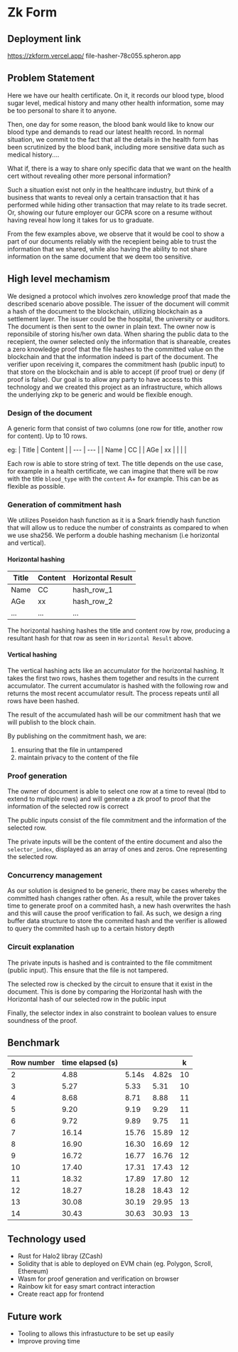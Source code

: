 # Zk Form
## Deployment link
https://zkform.vercel.app/
file-hasher-78c055.spheron.app

## Problem Statement
Here we have our health certificate. On it, it records our blood type, blood sugar level, medical history and many other health information, some may be too personal to share it to anyone. 

Then, one day for some reason, the blood bank would like to know our blood type and demands to read our latest health record. In normal situation, we commit to the fact that all the details in the health form has been scrutinized by the blood bank, including more sensitive data such as medical history....

What if, there is a way to share only specific data that we want on the health cert without revealing other more personal information?

Such a situation exist not only in the healthcare industry, but think of a business that wants to reveal only a certain transaction that it has performed while hiding other transaction that may relate to its trade secret. Or, showing our future employer our GCPA score on a resume without having reveal how long it takes for us to graduate. 

From the few examples above, we observe that it would be cool to show a part of our documents reliably with the recepient being able to trust the information that we shared, while also having the ability to not share information on the same document that we deem too sensitive.

## High level mechamism
We designed a protocol which involves zero knowledge proof that made the described scenario above possible. The issuer of the document will commit a hash of the document to the blockchain, utilizing blockchain as a settlement layer. The issuer could be the hospital, the university or auditors.
The document is then sent to the owner in plain text. The owner now is reponsibile of storing his/her own data. 
When sharing the public data to the recepient, the owner selected only the information that is shareable, creates a zero knowledge proof that the file hashes to the committed value on the blockchain and that the information indeed is part of the document.
The verifier upon receiving it, compares the commitment hash (public input) to that store on the blockchain and is able to accept (if proof true) or deny (if proof is false).
Our goal is to allow any party to have access to this technology and we created this project as an infrastructure, which allows the underlying zkp to be generic and would be flexible enough.

### Design of the document
A generic form that consist of two columns (one row for title, another row for content). Up to 10 rows.

eg: 
| Title | Content |
| --- | --- |
| Name | CC |
| AGe | xx |
|  |  |

Each row is able to store string of text. The title depends on the use case, for example in a health certificate, we can imagine that there will be row with the title `blood_type` with the `content` A+ for example. This can be as flexible as possible.


### Generation of commitment hash
We utilizes Poseidon hash function as it is a Snark friendly hash function that will allow us to reduce the number of constraints as compared to when we use sha256. 
We perform a double hashing mechanism (i.e horizontal and vertical).

#### Horizontal hashing
| Title | Content | Horizontal Result|
| --- | --- | --- |
| Name | CC |  hash_row_1 |
| AGe | xx | hash_row_2 |
| ... | ... |  ... |

The horizontal hashing hashes the title and content row by row, producing a resultant hash for that row as seen in `Horizontal Result` above.

#### Vertical hashing

The vertical hashing acts like an accumulator for the horizontal hashing. 
It takes the first two rows, hashes them together and results in the current accumulator. The current accumulator is hashed with the following row and returns the most recent accumulator result. The process repeats until all rows have been hashed.

The result of the accumulated hash will be our commitment hash that we will publish to the block chain.

By publishing on the commitment hash, we are:
1. ensuring that the file in untampered
2. maintain privacy to the content of the file

### Proof generation
The owner of document is able to select one row at a time to reveal (tbd to extend to multiple rows) and will generate a zk proof to proof that the information of the selected row is correct

The public inputs consist of the file commitment and the information of the selected row.

The private inputs will be the content of the entire document and also the `selector_index`, displayed as an array of ones and zeros. One representing the selected row.

### Concurrency management
As our solution is designed to be generic, there may be cases whereby the committed hash changes rather often. As a result, while the prover takes time to generate proof on a commited hash, a new hash overwrites the hash and this will cause the proof verification to fail.
As such, we design a ring buffer data structure to store the commited hash and the verifier is allowed to query the commited hash up to a certain history depth

### Circuit explanation
The private inputs is hashed and is contrainted to the file commitment (public input). This ensure that the file is not tampered.

The selected row is checked by the circuit to ensure that it exist in the document. This is done by comparing the Horizontal hash with the Horizontal hash of our selected row in the public input

Finally, the selector index in also constraint to boolean values to ensure soundness of the proof.

## Benchmark
| Row number | time elapsed (s) |  |  | k |
| --- | --- | --- | --- | --- |
| 2 | 4.88 | 5.14s | 4.82s | 10 |
| 3 | 5.27 | 5.33 | 5.31 | 10 |
| 4 | 8.68 | 8.71 | 8.88 | 11 |
| 5 | 9.20 | 9.19 | 9.29 | 11 |
| 6 | 9.72 | 9.89 | 9.75 | 11 |
| 7 | 16.14 | 15.76 | 15.89 | 12 |
| 8 | 16.90 | 16.30 | 16.69 | 12 |
| 9 | 16.72 | 16.77 | 16.76 | 12 |
| 10 | 17.40 | 17.31 | 17.43 | 12 |
| 11 | 18.32 | 17.89 | 17.80 | 12 |
| 12 | 18.27 | 18.28 | 18.43 | 12 |
| 13 | 30.08 | 30.19 | 29.95 | 13 |
| 14 | 30.43 | 30.63 | 30.93 | 13 |

## Technology used
- Rust for Halo2 libray (ZCash)
- Solidity that is able to deployed on EVM chain (eg. Polygon, Scroll, Ethereum)
- Wasm for proof generation and verification on browser
- Rainbow kit for easy smart contract interaction
- Create react app for frontend

## Future work
- Tooling to allows this infrastucture to be set up easily
- Improve proving time
